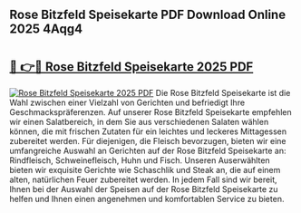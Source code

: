 ## Rose Bitzfeld Speisekarte PDF Download Online 2025 4Aqg4

# <h2><a href="http://gcc3rhl.nevu.top/?p=Rose+Bitzfeld+Speisekarte">🔗 👉🔴 Rose Bitzfeld Speisekarte 2025 PDF</a></h2>

[![Rose Bitzfeld Speisekarte 2025 PDF](https://i.imgur.com/dBaPXMq.png)](http://gcc3rhl.nevu.top/?p=Rose+Bitzfeld+Speisekarte)
Die Rose Bitzfeld Speisekarte ist die Wahl zwischen einer Vielzahl von Gerichten und befriedigt Ihre Geschmackspräferenzen. Auf unserer Rose Bitzfeld Speisekarte empfehlen wir einen Salatbereich, in dem Sie aus verschiedenen Salaten wählen können, die mit frischen Zutaten für ein leichtes und leckeres Mittagessen zubereitet werden. Für diejenigen, die Fleisch bevorzugen, bieten wir eine umfangreiche Auswahl an Gerichten auf der Rose Bitzfeld Speisekarte an: Rindfleisch, Schweinefleisch, Huhn und Fisch. Unseren Auserwählten bieten wir exquisite Gerichte wie Schaschlik und Steak an, die auf einem alten, natürlichen Feuer zubereitet werden. In jedem Fall sind wir bereit, Ihnen bei der Auswahl der Speisen auf der Rose Bitzfeld Speisekarte zu helfen und Ihnen einen angenehmen und komfortablen Service zu bieten.
